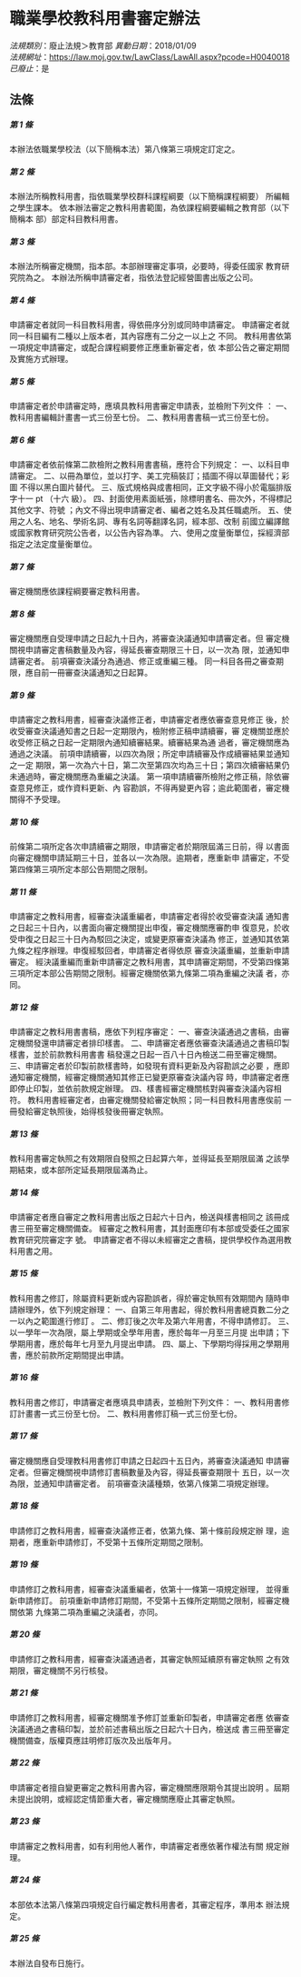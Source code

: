 # 職業學校教科用書審定辦法

*法規類別*：廢止法規＞教育部
*異動日期*：2018/01/09  
*法規網址*：https://law.moj.gov.tw/LawClass/LawAll.aspx?pcode=H0040018
*已廢止*：是


## 法條
##### 第 1 條
本辦法依職業學校法（以下簡稱本法）第八條第三項規定訂定之。

##### 第 2 條
本辦法所稱教科用書，指依職業學校群科課程綱要（以下簡稱課程綱要）
所編輯之學生課本。
依本辦法審定之教科用書範圍，為依課程綱要編輯之教育部（以下簡稱本
部）部定科目教科用書。

##### 第 3 條
本辦法所稱審定機關，指本部。本部辦理審定事項，必要時，得委任國家
教育研究院為之。
本辦法所稱申請審定者，指依法登記經營圖書出版之公司。

##### 第 4 條
申請審定者就同一科目教科用書，得依冊序分別或同時申請審定。
申請審定者就同一科目編有二種以上版本者，其內容應有二分之一以上之
不同。
教科用書依第一項規定申請審定，或配合課程綱要修正應重新審定者，依
本部公告之審定期間及實施方式辦理。

##### 第 5 條
申請審定者於申請審定時，應填具教科用書審定申請表，並檢附下列文件
：
一、教科用書編輯計畫書一式三份至七份。
二、教科用書書稿一式三份至七份。

##### 第 6 條
申請審定者依前條第二款檢附之教科用書書稿，應符合下列規定：
一、以科目申請審定。
二、以冊為單位，並以打字、美工完稿裝訂；插圖不得以草圖替代；彩圖
    不得以黑白圖片替代。
三、版式規格與成書相同，正文字級不得小於電腦排版字十一 pt （十六
    級）。
四、封面使用素面紙張，除標明書名、冊次外，不得標記其他文字、符號
    ；內文不得出現申請審定者、編者之姓名及其任職處所。
五、使用之人名、地名、學術名詞、專有名詞等翻譯名詞，經本部、改制
    前國立編譯館或國家教育研究院公告者，以公告內容為準。
六、使用之度量衡單位，採經濟部指定之法定度量衡單位。

##### 第 7 條
審定機關應依課程綱要審定教科用書。

##### 第 8 條
審定機關應自受理申請之日起九十日內，將審查決議通知申請審定者。但
審定機關視申請審定書稿數量及內容，得延長審查期限三十日，以一次為
限，並通知申請審定者。
前項審查決議分為通過、修正或重編三種。
同一科目各冊之審查期限，應自前一冊審查決議通知之日起算。

##### 第 9 條
申請審定之教科用書，經審查決議修正者，申請審定者應依審查意見修正
後，於收受審查決議通知書之日起一定期限內，檢附修正稿申請續審，審
定機關並應於收受修正稿之日起一定期限內通知續審結果。續審結果為通
過者，審定機關應為通過之決議。
前項申請續審，以四次為限；所定申請續審及作成續審結果並通知之一定
期限，第一次為六十日，第二次至第四次均為三十日；第四次續審結果仍
未通過時，審定機關應為重編之決議。
第一項申請續審所檢附之修正稿，除依審查意見修正，或作資料更新、內
容勘誤，不得再變更內容；逾此範圍者，審定機關得不予受理。

##### 第 10 條
前條第二項所定各次申請續審之期限，申請審定者於期限屆滿三日前，得
以書面向審定機關申請延期三十日，並各以一次為限。逾期者，應重新申
請審定，不受第四條第三項所定本部公告期間之限制。

##### 第 11 條
申請審定之教科用書，經審查決議重編者，申請審定者得於收受審查決議
通知書之日起三十日內，以書面向審定機關提出申復，審定機關應審酌申
復意見，於收受申復之日起三十日內為駁回之決定，或變更原審查決議為
修正，並通知其依第九條之程序辦理。申復經駁回者，申請審定者得依原
審查決議重編，並重新申請審定。
經決議重編而重新申請審定之教科用書，其申請審定期間，不受第四條第
三項所定本部公告期間之限制。經審定機關依第九條第二項為重編之決議
者，亦同。

##### 第 12 條
申請審定之教科用書書稿，應依下列程序審定：
一、審查決議通過之書稿，由審定機關發還申請審定者排印樣書。
二、申請審定者應依審查決議通過之書稿印製樣書，並於前款教科用書書
    稿發還之日起一百八十日內檢送二冊至審定機關。
三、申請審定者於印製前款樣書時，如發現有資料更新及內容勘誤之必要
    ，應即通知審定機關，經審定機關通知其修正已變更原審查決議內容
    時，申請審定者應即停止印製，並依前款規定辦理。
四、樣書經審定機關核對與審查決議內容相符。
教科用書經審定者，由審定機關發給審定執照；同一科目教科用書應俟前
一冊發給審定執照後，始得核發後冊審定執照。

##### 第 13 條
教科用書審定執照之有效期限自發照之日起算六年，並得延長至期限屆滿
之該學期結束，或本部所定延長期限屆滿為止。

##### 第 14 條
申請審定者應自審定之教科用書出版之日起六十日內，檢送與樣書相同之
該冊成書三冊至審定機關備查。
經審定之教科用書，其封面應印有本部或受委任之國家教育研究院審定字
號。
申請審定者不得以未經審定之書稿，提供學校作為選用教科用書之用。

##### 第 15 條
教科用書之修訂，除屬資料更新或內容勘誤者，得於審定執照有效期間內
隨時申請辦理外，依下列規定辦理：
一、自第三年用書起，得於教科用書總頁數二分之一以內之範圍進行修訂
    。
二、修訂後之次年及第六年用書，不得申請修訂。
三、以一學年一次為限，屬上學期或全學年用書，應於每年一月至三月提
    出申請；下學期用書，應於每年七月至九月提出申請。
四、屬上、下學期均得採用之學期用書，應於前款所定期間提出申請。

##### 第 16 條
教科用書之修訂，申請審定者應填具申請表，並檢附下列文件：
一、教科用書修訂計畫書一式三份至七份。
二、教科用書修訂稿一式三份至七份。

##### 第 17 條
審定機關應自受理教科用書修訂申請之日起四十五日內，將審查決議通知
申請審定者。但審定機關視申請修訂書稿數量及內容，得延長審查期限十
五日，以一次為限，並通知申請審定者。
前項審查決議種類，依第八條第二項規定辦理。

##### 第 18 條
申請修訂之教科用書，經審查決議修正者，依第九條、第十條前段規定辦
理，逾期者，應重新申請修訂，不受第十五條所定期間之限制。

##### 第 19 條
申請修訂之教科用書，經審查決議重編者，依第十一條第一項規定辦理，
並得重新申請修訂。
前項重新申請修訂期間，不受第十五條所定期間之限制，經審定機關依第
九條第二項為重編之決議者，亦同。

##### 第 20 條
申請修訂之教科用書，經審查決議通過者，其審定執照延續原有審定執照
之有效期限，審定機關不另行核發。

##### 第 21 條
申請修訂之教科用書，經審定機關准予修訂並重新印製者，申請審定者應
依審查決議通過之書稿印製，並於前述書稿出版之日起六十日內，檢送成
書三冊至審定機關備查，版權頁應註明修訂版次及出版年月。

##### 第 22 條
申請審定者擅自變更審定之教科用書內容，審定機關應限期令其提出說明
。屆期未提出說明，或經認定情節重大者，審定機關應廢止其審定執照。

##### 第 23 條
申請審定之教科用書，如有利用他人著作，申請審定者應依著作權法有關
規定辦理。

##### 第 24 條
本部依本法第八條第四項規定自行編定教科用書者，其審定程序，準用本
辦法規定。

##### 第 25 條
本辦法自發布日施行。


